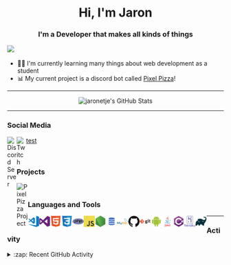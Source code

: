 <h1 align="center">Hi, I'm Jaron</h1>
<h3 align="center">I'm a Developer that makes all kinds of things</h3>
<p align="left"><img src="https://komarev.com/ghpvc/?username=jaronetje"></p>

- 👨‍🎓 I'm currently learning many things about web development as a student
- 📊 My current project is a discord bot called [Pixel Pizza][pixelpizzarepo]!

---

<p align="center"><img alt="jaronetje's GitHub Stats" src="https://github-readme-stats.vercel.app/api?username=jaronetje&show_icons=true&hide_border=true" /></p>

---

### Social Media
<a href="https://discord.com/invite/MzbsFPe">test</a>
[<img align="left" alt="Discord Server" width="22px" src="https://cdn.jsdelivr.net/npm/simple-icons@3.12.1/icons/discord.svg" />][discordserver]
[<img align="left" alt="Twitch" width="22px" src="https://cdn.jsdelivr.net/npm/simple-icons@3.12.1/icons/twitch.svg">][twitch]

<br />

### Projects
[<img align="left" alt="Pixel Pizza Project" width="26px" src="https://user-images.githubusercontent.com/60853956/97776540-4c446980-1b69-11eb-9fdc-98b4ab65be6b.png">][pixelpizzarepo]

<br />

### Languages and Tools
<p align="left">
<img align="left" alt="Visual Studio Code" width="26px" src="https://raw.githubusercontent.com/github/explore/80688e429a7d4ef2fca1e82350fe8e3517d3494d/topics/visual-studio-code/visual-studio-code.png" />
<img align="left" alt="Visual Studio" width="26px" src="https://raw.githubusercontent.com/devicons/devicon/40cd6bc89a299dc50ac289f8e3b071d0dff49d9c/icons/visualstudio/visualstudio-plain.svg">
  
<img align="left" alt="HTML5" width="26px" src="https://raw.githubusercontent.com/devicons/devicon/40cd6bc89a299dc50ac289f8e3b071d0dff49d9c/icons/html5/html5-original.svg" />
<img align="left" alt="CSS3" width="26px" src="https://raw.githubusercontent.com/devicons/devicon/40cd6bc89a299dc50ac289f8e3b071d0dff49d9c/icons/css3/css3-original.svg" />
  <img align="left" alt="PHP" width="26px" src="https://raw.githubusercontent.com/devicons/devicon/40cd6bc89a299dc50ac289f8e3b071d0dff49d9c/icons/php/php-original.svg" />
<img align="left" alt="JavaScript" width="26px" src="https://raw.githubusercontent.com/github/explore/80688e429a7d4ef2fca1e82350fe8e3517d3494d/topics/javascript/javascript.png" />
<img align="left" alt="Node.js" width="26px" src="https://raw.githubusercontent.com/devicons/devicon/40cd6bc89a299dc50ac289f8e3b071d0dff49d9c/icons/nodejs/nodejs-original.svg" />

<img align="left" alt="SQL" width="26px" src="https://raw.githubusercontent.com/github/explore/80688e429a7d4ef2fca1e82350fe8e3517d3494d/topics/sql/sql.png" />
<img align="left" alt="MySQL" width="26px" src="https://raw.githubusercontent.com/devicons/devicon/40cd6bc89a299dc50ac289f8e3b071d0dff49d9c/icons/mysql/mysql-original-wordmark.svg" />

<img align="left" alt="GitHub" width="26px" src="https://raw.githubusercontent.com/github/explore/78df643247d429f6cc873026c0622819ad797942/topics/github/github.png" />
<img align="left" alt="Git" width="26px" src="https://raw.githubusercontent.com/devicons/devicon/40cd6bc89a299dc50ac289f8e3b071d0dff49d9c/icons/git/git-original-wordmark.svg" />

<img align="left" alt="Android" width="26px" src="https://raw.githubusercontent.com/devicons/devicon/40cd6bc89a299dc50ac289f8e3b071d0dff49d9c/icons/android/android-original.svg" />

<img align="left" alt="Java" width="26px" src="https://raw.githubusercontent.com/devicons/devicon/40cd6bc89a299dc50ac289f8e3b071d0dff49d9c/icons/java/java-original-wordmark.svg" />
<img align="left" alt="C#" width="26px" src="https://raw.githubusercontent.com/devicons/devicon/40cd6bc89a299dc50ac289f8e3b071d0dff49d9c/icons/csharp/csharp-original.svg" />

<img align="left" alt="Heroku" width="26px" src="https://raw.githubusercontent.com/devicons/devicon/40cd6bc89a299dc50ac289f8e3b071d0dff49d9c/icons/heroku/heroku-original-wordmark.svg" />

<img align="left" alt="Gradle" width="26px" src="https://raw.githubusercontent.com/devicons/devicon/40cd6bc89a299dc50ac289f8e3b071d0dff49d9c/icons/gradle/gradle-plain.svg" />
<p>

---

### Activity

<details>
  <summary>:zap: Recent GitHub Activity</summary>

<!--START_SECTION:activity-->
1. ❗️ Opened issue [#2](https://github.com/jaronetje/PixelPizzaApp/issues/2) in [jaronetje/PixelPizzaApp](https://github.com/jaronetje/PixelPizzaApp)
2. ❗️ Opened issue [#1](https://github.com/jaronetje/PixelPizzaApp/issues/1) in [jaronetje/PixelPizzaApp](https://github.com/jaronetje/PixelPizzaApp)
3. ❗️ Opened issue [#3](https://github.com/jaronetje/Pixel-Battles/issues/3) in [jaronetje/Pixel-Battles](https://github.com/jaronetje/Pixel-Battles)
4. ❗️ Opened issue [#2](https://github.com/jaronetje/Pixel-Battles/issues/2) in [jaronetje/Pixel-Battles](https://github.com/jaronetje/Pixel-Battles)
5. ❗️ Opened issue [#1](https://github.com/jaronetje/Pixel-Battles/issues/1) in [jaronetje/Pixel-Battles](https://github.com/jaronetje/Pixel-Battles)
<!--END_SECTION:activity-->

</details>

[pixelpizzarepo]: https://github.com/jaronetje/PixelPizza
[discordserver]: https://discord.com/invite/MzbsFPe
[twitch]: https://www.twitch.tv/jaronisonline
